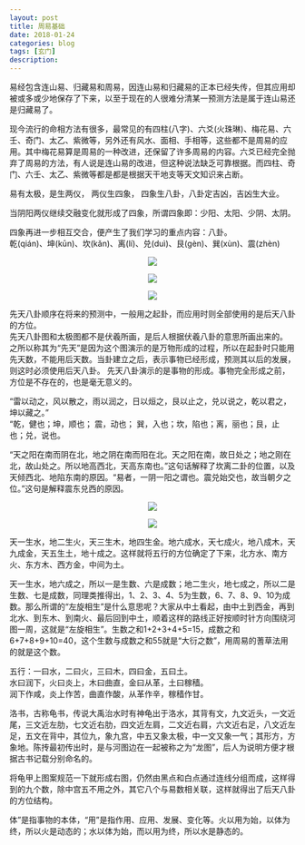 ```yaml
---
layout: post
title: 周易基础
date: 2018-01-24
categories: blog
tags: [玄门]
description: 
---
```


易经包含连山易、归藏易和周易，因连山易和归藏易的正本已经失传，但其应用却被或多或少地保存了下来，以至于现在的人很难分清某一预测方法是属于连山易还是归藏易了。


现今流行的命相方法有很多，最常见的有四柱(八字)、六爻(火珠琳)、梅花易、六壬、奇门、太乙、紫微等，另外还有风水、面相、手相等，这些都不是周易的应用。其中梅花易算是周易的一种改进，还保留了许多周易的内容。六爻已经完全抛弃了周易的方法，有人说是连山易的改进，但这种说法缺乏可靠根据。而四柱、奇门、六壬、太乙、紫微等都是都是根据天干地支等天文知识来占断。


易有太极，是生两仪， 两仪生四象， 四象生八卦，八卦定吉凶，吉凶生大业。


当阴阳两仪继续交融变化就形成了四象，所谓四象即：少阳、太阳、少阴、太阴。


四象再进一步相互交合，便产生了我们学习的重点内容：八卦。<br>
乾(qián)、坤(kūn)、坎(kǎn)、离(lí)、兑(duì)、艮(gèn)、巽(xùn)、震(zhèn)


<center>
<p><img src="http://www.quanxue.cn/QT_XiaoYa/YiJing/img/2-1.jpg" align="center"></p>
<p><img src="http://www.quanxue.cn/QT_XiaoYa/YiJing/img/2-2.jpg" align="center"></p>
<p><img src="http://wx4.sinaimg.cn/mw690/005IPc5nly1fns3bc3hsdj30jg092mxn.jpg" align="center"></p>
</center>


先天八卦顺序在将来的预测中，一般用之起卦，而应用时则全部使用的是后天八卦的方位。<br>
先天八卦图和太极图都不是伏羲所画，是后人根据伏羲八卦的意思所画出来的。<br>
之所以称其为“先天”是因为这个图演示的是万物形成的过程，所以在起卦时只能用先天数，不能用后天数。当卦建立之后，表示事物已经形成，预测其以后的发展，则这时必须使用后天八卦。
先天八卦演示的是事物的形成。事物完全形成之前，方位是不存在的，也是毫无意义的。

“雷以动之，风以散之，雨以润之，日以烜之，艮以止之，兑以说之，乾以君之，坤以藏之。”<br>
“乾，健也；坤，顺也； 震，动也； 巽，入也；坎，陷也；离，丽也；艮，止也；兑，说也。


“天之阳在南而阴在北，地之阴在南而阳在北。天之阳在南，故日处之；地之刚在北，故山处之。所以地高西北，天高东南也。”这句话解释了坎离二卦的位置，以及天倾西北、地陷东南的原因。“易者，一阴一阳之谓也。震兑始交也，故当朝夕之位。”这句是解释震东兑西的原因。

<center>
<p><img src="http://www.quanxue.cn/QT_XiaoYa/YiJing/img/2-4.jpg" align="center"></p>
<p><img src="http://www.quanxue.cn/QT_XiaoYa/YiJing/img/2-13.jpg" align="center"></p>
</center>


天一生水，地二生火，天三生木，地四生金。地六成水，天七成火，地八成木，天九成金，天五生土，地十成之。这样就将五行的方位确定了下来，北方水、南方火、东方木、西方金，中间为土。


天一生水，地六成之，所以一是生数、六是成数；地二生火，地七成之，所以二是生数、七是成数，同理类推得出，1、2、3、4、5为生数，6、7、8、9、10为成数。那么所谓的“左旋相生”是什么意思呢？大家从中土看起，由中土到西金，再到北水、到东木、到南火、最后回到中土，顺着这样的路线正好按顺时针方向围绕河图一周，这就是“左旋相生”。生数之和1+2+3+4+5=15，成数之和6+7+8+9+10=40，这个生数与成数之和55就是“大衍之数”，用周易的蓍草法用的就是这个数。


五行：一曰水，二曰火，三曰木，四曰金，五曰土。<br>
水曰润下，火曰炎上，木曰曲直，金曰从革，土曰稼穑。<br>
润下作咸，炎上作苦，曲直作酸，从革作辛，稼穑作甘。


洛书，古称龟书，传说大禹治水时有神龟出于洛水，其背有文，九文近头，一文近尾，三文近左肋，七文近右肋，四文近左肩，二文近右肩，六文近右足，八文近左足，五文在背中，其位九，象九宫，中五又象太极，中一文又象一气；其形方，方象地。陈抟最初传出时，是与河图边在一起被称之为“龙图”，后人为说明方便才根据古书记载分别命名的。


将龟甲上图案规范一下就形成右图，仍然由黑点和白点通过连线分组而成，这样得到的九个数，除中宫五不用之外，其它八个与易数相关联，这样就得出了后天八卦的方位结构。


体”是指事物的本体，“用”是指作用、应用、发展、变化等。火以用为始，以体为终，所以火是动态的；水以体为始，而以用为终，所以水是静态的。
</center>
